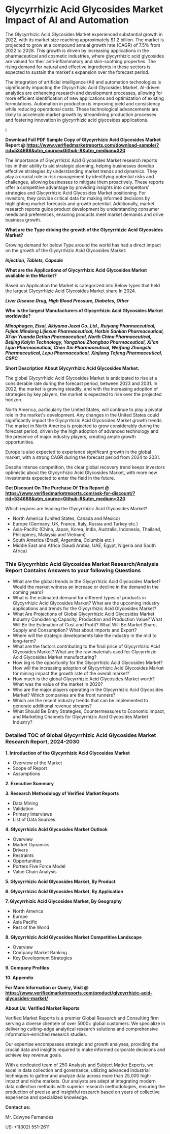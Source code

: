 <meta name="title" content="Global Glycyrrhizic Acid Glycosides Market Impact of AI and Automation"><meta name="description" content="The Glycyrrhizic Acid Glycosides Market experienced substantial growth in 2022, with its market size reaching approximately $1.2 billion. The market is projected to gr"><meta name="title" content="Glycyrrhizic Acid Glycosides Market Size, Share, Scope, Trends, Growth, Opportunities, Analysis, Forecast"><h1>Glycyrrhizic Acid Glycosides Market Impact of AI and Automation</h1><p>The Glycyrrhizic Acid Glycosides Market experienced substantial growth in 2022, with its market size reaching approximately $1.2 billion. The market is projected to grow at a compound annual growth rate (CAGR) of 7.5% from 2022 to 2028. This growth is driven by increasing applications in the pharmaceutical and cosmetic industries, where glycyrrhizic acid glycosides are valued for their anti-inflammatory and skin-soothing properties. The rising demand for natural and effective ingredients in these sectors is expected to sustain the market's expansion over the forecast period.</p><p>The integration of artificial intelligence (AI) and automation technologies is significantly impacting the Glycyrrhizic Acid Glycosides Market. AI-driven analytics are enhancing research and development processes, allowing for more efficient identification of new applications and optimization of existing formulations. Automation in production is improving yield and consistency while reducing operational costs. These technological advancements are likely to accelerate market growth by streamlining production processes and fostering innovation in glycyrrhizic acid glycosides applications.</p>t</p><p id="" class=""><strong>Download Full PDF Sample Copy of Glycyrrhizic Acid Glycosides Market Report @ <a href="https://www.verifiedmarketreports.com/download-sample/?rid=534688&utm_source=Github-R&utm_medium=320" target="_blank">https://www.verifiedmarketreports.com/download-sample/?rid=534688&utm_source=Github-R&utm_medium=320</a></strong></p><p>The importance of&nbsp;Glycyrrhizic Acid Glycosides Market research reports lies in their ability to aid strategic planning, helping businesses develop effective strategies by understanding market trends and dynamics. They play a crucial role in risk management by identifying potential risks and challenges, allowing businesses to mitigate them proactively. These reports offer a competitive advantage by providing insights into competitors' strategies and Glycyrrhizic Acid Glycosides Market positioning. For investors, they provide critical data for making informed decisions by highlighting market forecasts and growth potential. Additionally, market research reports guide product development by understanding consumer needs and preferences, ensuring products meet market demands and drive business growth.</p><p><strong>What are the&nbsp;Type driving the growth of the Glycyrrhizic Acid Glycosides Market?</strong></p><p id="" class="">Growing demand for below Type around the world has had a direct impact on the growth of the Glycyrrhizic Acid Glycosides Market:</p><em><strong>Injection, Tablets, Capsule</strong></em></p><strong>What are the&nbsp;Applications&nbsp;of Glycyrrhizic Acid Glycosides Market available in the Market?</strong></p><p id="" class="">Based on Application the Market is categorized into Below types that held the largest Glycyrrhizic Acid Glycosides Market share In 2024.</p><em><strong>Liver Disease Drug, High Blood Pressure, Diabetes, Other</strong></em></p><strong>Who is the largest Manufacturers of Glycyrrhizic Acid Glycosides Market worldwide?</strong></p><p><em><strong>Minophagen, Eisai, Akiyama Jozai Co.,Ltd., Ruiyang Pharmaceutical, Fujian Mindong Lijiexun Pharmaceutical, Harbin Sanlian Pharmaceutical, Xi'an Yuanda Detian Pharmaceutical, North China Pharmaceutical, Beijing Kaiyin Technology, Yangzhou Zhongbao Pharmaceutical, Xi'an Lijun Pharmaceutical, Chen Xin Pharmaceutical, Weifang Zhongshi Pharmaceutical, Lepu Pharmaceutical, Xinjiang Tefeng Pharmaceutical, CSPC</strong></em></p><p id="" class=""><strong>Short Description About Glycyrrhizic Acid Glycosides Market:</strong></p><p>The global Glycyrrhizic Acid Glycosides Market is anticipated to rise at a considerable rate during the forecast period, between 2023 and 2031. In 2022, the market is growing steadily, and with the increasing adoption of strategies by key players, the market is expected to rise over the projected horizon.</p><p>North America, particularly the United States, will continue to play a pivotal role in the market's development. Any changes in the United States could significantly impact the Glycyrrhizic Acid Glycosides Market growth trends. The market in North America is projected to grow considerably during the forecast period, driven by the high adoption of advanced technology and the presence of major industry players, creating ample growth opportunities.</p><p>Europe is also expected to experience significant growth in the global market, with a strong CAGR during the forecast period from 2024 to 2031.</p><p>Despite intense competition, the clear global recovery trend keeps investors optimistic about the Glycyrrhizic Acid Glycosides Market, with more new investments expected to enter the field in the future.</p><p id="" class=""><strong>Get Discount On The Purchase Of This Report @ <a href="https://www.verifiedmarketreports.com/ask-for-discount/?rid=534688&utm_source=Github-R&utm_medium=320" target="_blank">https://www.verifiedmarketreports.com/ask-for-discount/?rid=534688&utm_source=Github-R&utm_medium=320</a></strong></p>Which regions are leading the Glycyrrhizic Acid Glycosides Market?</p><ul><li>North America (United States, Canada and Mexico)</li><li>Europe (Germany, UK, France, Italy, Russia and Turkey etc.)</li><li>Asia-Pacific (China, Japan, Korea, India, Australia, Indonesia, Thailand, Philippines, Malaysia and Vietnam)</li><li>South America (Brazil, Argentina, Columbia etc.)</li><li>Middle East and Africa (Saudi Arabia, UAE, Egypt, Nigeria and South Africa)</li></ul><h3 id="" class="">This Glycyrrhizic Acid Glycosides Market Research/Analysis Report Contains Answers to your following Questions</h3><ul><li>What are the global trends in the Glycyrrhizic Acid Glycosides Market? Would the market witness an increase or decline in the demand in the coming years?</li><li>What is the estimated demand for different types of products in Glycyrrhizic Acid Glycosides Market? What are the upcoming industry applications and trends for the Glycyrrhizic Acid Glycosides Market?</li><li>What Are Projections of Global Glycyrrhizic Acid Glycosides Market Industry Considering Capacity, Production and Production Value? What Will Be the Estimation of Cost and Profit? What Will Be Market Share, Supply and Consumption? What about imports and Export?</li><li>Where will the strategic developments take the industry in the mid to long-term?</li><li>What are the factors contributing to the final price of Glycyrrhizic Acid Glycosides Market? What are the raw materials used for Glycyrrhizic Acid Glycosides Market manufacturing?</li><li>How big is the opportunity for the Glycyrrhizic Acid Glycosides Market? How will the increasing adoption of Glycyrrhizic Acid Glycosides Market for mining impact the growth rate of the overall market?</li><li>How much is the global Glycyrrhizic Acid Glycosides Market worth? What was the value of the market In 2020?</li><li>Who are the major players operating in the Glycyrrhizic Acid Glycosides Market? Which companies are the front runners?</li><li>Which are the recent industry trends that can be implemented to generate additional revenue streams?</li><li>What Should Be Entry Strategies, Countermeasures to Economic Impact, and Marketing Channels for Glycyrrhizic Acid Glycosides Market Industry?</li></ul><h3 id="" class="">Detailed TOC of Global Glycyrrhizic Acid Glycosides Market Research Report, 2024-2030</h3><p id="" class=""><strong>1. Introduction of the Glycyrrhizic Acid Glycosides Market</strong></p><ul><li>Overview of the Market</li><li>Scope of Report</li><li>Assumptions</li></ul><p id="" class=""><strong>2. Executive Summary</strong></p><p id="" class=""><strong>3. Research Methodology of Verified Market Reports</strong></p><ul><li>Data Mining</li><li>Validation</li><li>Primary Interviews</li><li>List of Data Sources</li></ul><p id="" class=""><strong>4. Glycyrrhizic Acid Glycosides Market Outlook</strong></p><ul><li>Overview</li><li>Market Dynamics</li><li>Drivers</li><li>Restraints</li><li>Opportunities</li><li>Porters Five Force Model</li><li>Value Chain Analysis</li></ul><p id="" class=""><strong>5. Glycyrrhizic Acid Glycosides Market, By Product</strong></p><p id="" class=""><strong>6. Glycyrrhizic Acid Glycosides Market, By Application</strong></p><p id="" class=""><strong>7. Glycyrrhizic Acid Glycosides Market, By Geography</strong></p><ul><li>North America</li><li>Europe</li><li>Asia Pacific</li><li>Rest of the World</li></ul><p id="" class=""><strong>8. Glycyrrhizic Acid Glycosides Market Competitive Landscape</strong></p><ul><li>Overview</li><li>Company Market Ranking</li><li>Key Development Strategies</li></ul><p id="" class=""><strong>9. Company Profiles</strong></p><p id="" class=""><strong>10. Appendix</strong></p><p id="" class=""><strong>For More Information or Query, Visit @ <a href="https://www.verifiedmarketreports.com/product/glycyrrhizic-acid-glycosides-market/" target="_blank">https://www.verifiedmarketreports.com/product/glycyrrhizic-acid-glycosides-market/</a></strong></p><p id="" class=""><strong>About Us: Verified Market Reports</strong></p><p id="" class="">Verified Market Reports is a premier Global Research and Consulting firm serving a diverse clientele of over 5000+ global customers. We specialize in delivering cutting-edge analytical research solutions and comprehensive information-enriched research studies.</p><p id="" class="">Our expertise encompasses strategic and growth analyses, providing the crucial data and insights required to make informed corporate decisions and achieve key revenue goals.</p><p id="" class="">With a dedicated team of 250 Analysts and Subject Matter Experts, we excel in data collection and governance, utilizing advanced industrial techniques to gather and analyze data across more than 25,000 high-impact and niche markets. Our analysts are adept at integrating modern data collection methods with superior research methodologies, ensuring the production of precise and insightful research based on years of collective experience and specialized knowledge.</p><p id="" class=""><strong>Contact us:</strong></p><p id="" class="">Mr. Edwyne Fernandes</p><p id="" class="">US: +1(302) 551-2611</p>